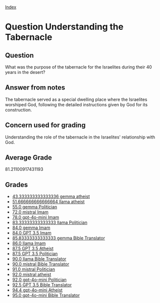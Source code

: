 
[Index](../../index.md)
# Question Understanding the Tabernacle
## Question
What was the purpose of the tabernacle for the Israelites during their 40 years in the desert?

## Answer from notes
The tabernacle served as a special dwelling place where the Israelites worshiped God, following the detailed instructions given by God for its construction.

## Concern used for grading
Understanding the role of the tabernacle in the Israelites' relationship with God.

## Average Grade
81.21100917431193

## Grades
 * [43.333333333333336 gemma atheist](../answers/gemma_atheist/Understanding_the_Tabernacle.md)
 * [51.666666666666664 llama atheist](../answers/llama_atheist/Understanding_the_Tabernacle.md)
 * [55.0 gemma Politician](../answers/gemma_Politician/Understanding_the_Tabernacle.md)
 * [72.0 mistral Imam](../answers/mistral_Imam/Understanding_the_Tabernacle.md)
 * [78.0 gpt-4o-mini Imam](../answers/gpt-4o-mini_Imam/Understanding_the_Tabernacle.md)
 * [83.33333333333333 llama Politician](../answers/llama_Politician/Understanding_the_Tabernacle.md)
 * [84.0 gemma Imam](../answers/gemma_Imam/Understanding_the_Tabernacle.md)
 * [84.0 GPT 3.5 Imam](../answers/GPT_3.5_Imam/Understanding_the_Tabernacle.md)
 * [85.83333333333333 gemma Bible Translator](../answers/gemma_Bible_Translator/Understanding_the_Tabernacle.md)
 * [86.0 llama Imam](../answers/llama_Imam/Understanding_the_Tabernacle.md)
 * [87.5 GPT 3.5 Atheist](../answers/GPT_3.5_Atheist/Understanding_the_Tabernacle.md)
 * [87.5 GPT 3.5 Politician](../answers/GPT_3.5_Politician/Understanding_the_Tabernacle.md)
 * [90.0 llama Bible Translator](../answers/llama_Bible_Translator/Understanding_the_Tabernacle.md)
 * [90.0 mistral Bible Translator](../answers/mistral_Bible_Translator/Understanding_the_Tabernacle.md)
 * [91.0 mistral Politician](../answers/mistral_Politician/Understanding_the_Tabernacle.md)
 * [92.0 mistral atheist](../answers/mistral_atheist/Understanding_the_Tabernacle.md)
 * [92.0 gpt-4o-mini Politician](../answers/gpt-4o-mini_Politician/Understanding_the_Tabernacle.md)
 * [92.5 GPT 3.5 Bible Translator](../answers/GPT_3.5_Bible_Translator/Understanding_the_Tabernacle.md)
 * [94.4 gpt-4o-mini Atheist](../answers/gpt-4o-mini_Atheist/Understanding_the_Tabernacle.md)
 * [95.0 gpt-4o-mini Bible Translator](../answers/gpt-4o-mini_Bible_Translator/Understanding_the_Tabernacle.md)
